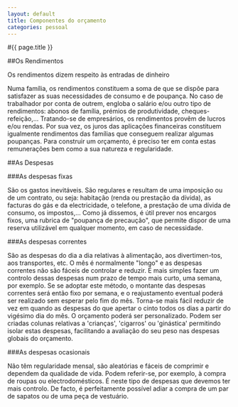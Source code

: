 ```yaml
---
layout: default
title: Componentes do orçamento
categories: pessoal
---
```


#{{ page.title }}

##Os Rendimentos

Os rendimentos dizem respeito às entradas de dinheiro

Numa família, os rendimentos constituem a soma de que se dispõe para satisfazer as suas necessidades de consumo e de poupança. No caso de trabalhador por conta de outrem, engloba o salário e/ou outro tipo de rendimentos: abonos de família, prémios de produtividade, cheques-refeição,...
Tratando-se de empresários, os rendimentos provêm de lucros e/ou rendas. Por sua vez, os juros das aplicações financeiras constituem igualmente rendimentos das famílias que conseguem realizar algumas poupanças.
Para construir um orçamento, é preciso ter em conta estas remunerações bem como a sua natureza e regularidade.

##As Despesas


###As despesas fixas

São os gastos inevitáveis. São regulares e resultam de uma imposição ou de um contrato, ou seja: habitação (renda ou prestação da dívida), as facturas do gás e da electricidade, o telefone, a prestação de uma dívida de consumo, os impostos,...
Como já dissemos, é útil prever nos encargos fixos, uma rubrica de "poupança de precaução", que permite dispor de uma reserva utilizável em qualquer momento, em caso de necessidade.

###As despesas correntes

São as despesas do dia a dia relativas à alimentação, aos divertimen-tos, aos transportes, etc. O mês é normalmente "longo" e as despesas correntes não são fáceis de controlar e reduzir.
É mais simples fazer um controlo dessas despesas num prazo de tempo mais curto, uma semana, por exemplo. Se se adoptar este método, o montante das despesas correntes será então fixo por semana, e o reajustamento eventual poderá ser realizado sem esperar pelo fim do mês.
Torna-se mais fácil reduzir de vez em quando as despesas do que apertar o cinto todos os dias a partir do vigésimo dia do mês.
O orçamento poderá ser personalizado. Podem ser criadas colunas relativas a 'crianças', 'cigarros' ou 'ginástica' permitindo isolar estas despesas, facilitando a avaliação do seu peso nas despesas globais do orçamento.

###As despesas ocasionais

Não têm regularidade mensal, são aleatórias e fáceis de comprimir e dependem da qualidade de vida.
Podem referir-se, por exemplo, à compra de roupas ou electrodomésticos. É neste tipo de despesas que devemos ter mais controlo. De facto, é perfeitamente possível adiar a compra de um par de sapatos ou de uma peça de vestuário.